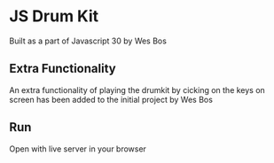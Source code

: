 # JS Drum Kit
 Built as a part of Javascript 30 by Wes Bos

 ## Extra Functionality

 An extra functionality of playing the drumkit by cicking on the keys on screen has been added to the initial project by Wes Bos

 ## Run

 Open with live server in your browser